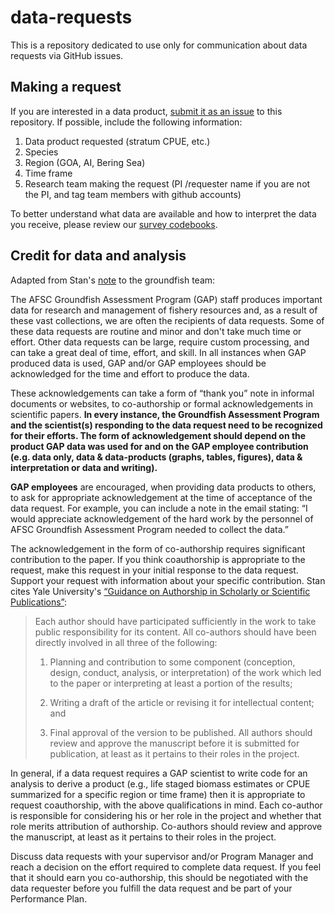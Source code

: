 # data-requests

This is a repository dedicated to use only for communication about data requests via GitHub issues. 

## Making a request
If you are interested in a data product, [submit it as an issue](https://github.com/afsc-gap-products/data-requests/issues) to this repository. If possible, include the following information:

1. Data product requested (stratum CPUE, etc.)
2. Species
3. Region (GOA, AI, Bering Sea)
4. Time frame
5. Research team making the request (PI /requester name if you are not the PI, and tag team members with github accounts)

To better understand what data are available and how to interpret the data you receive, please review our [survey codebooks](https://www.fisheries.noaa.gov/resource/document/groundfish-survey-species-code-manual-and-data-codes-manual).

## Credit for data and analysis
Adapted from Stan's [note](https://github.com/afsc-gap-products/data-requests/issues/3) to the groundfish team:

The AFSC Groundfish Assessment Program (GAP) staff produces important data for research and management of fishery resources and, as a result of these vast collections, we are often the recipients of data requests. Some of these data requests are routine and minor and don't take much time or effort. Other data requests can be large, require custom processing, and can take a great deal of time, effort, and skill. In all instances when GAP produced data is used, GAP and/or GAP employees should be acknowledged for the time and effort to produce the data. 

These acknowledgements can take a form of “thank you” note in informal documents or websites, to co-authorship or formal acknowledgements in scientific papers. **In every instance, the Groundfish Assessment Program and the scientist(s) responding to the data request need to be recognized for their efforts. The form of acknowledgement should depend on the product GAP data was used for and on the GAP employee contribution (e.g. data only, data & data-products (graphs, tables, figures), data & interpretation or data and writing).** 

**GAP employees** are encouraged, when providing data products to others, to ask for appropriate acknowledgement at the time of acceptance of the data request. For example, you can include a note in the email stating: “I would appreciate acknowledgement of the hard work by the personnel of AFSC Groundfish Assessment Program needed to collect the data.”

The acknowledgement in the form of co-authorship requires significant contribution to the paper. If  you think coauthorship is appropriate to the request, make this request in your initial response to the data request. Support your request with information about your specific contribution. Stan cites Yale University's [“Guidance on Authorship in Scholarly or Scientific Publications”](https://provost.yale.edu/policies/academic-integrity/guidance-authorship-scholarly-or-scientific-publications):

>Each author should have participated sufficiently in the work to take public responsibility for its content. All co-authors should have been directly involved in all three of the following:
>
>1. Planning and contribution to some component (conception, design, conduct, analysis, or interpretation) of the work which led to the paper or interpreting at least a portion of the results;
>
>2. Writing a draft of the article or revising it for intellectual content; and
>
>3. Final approval of the version to be published.  All authors should review and approve the manuscript before it is submitted for publication, at least as it pertains to their roles in the project.


In general, if a data request requires a GAP scientist to write code for an analysis to derive a product (e.g., life staged biomass estimates or CPUE summarized for a specific region or time frame) then it is appropriate to request coauthorship, with the above qualifications in mind. Each co-author is responsible for considering his or her role in the project and whether that role merits attribution of authorship. Co-authors should review and approve the manuscript, at least as it pertains to their roles in the project.

Discuss data requests with your supervisor and/or Program Manager and reach a decision on the effort required to complete data request. If you feel that it should earn you co-authorship, this should be negotiated with the data requester before you fulfill the data request and be part of your Performance Plan.
